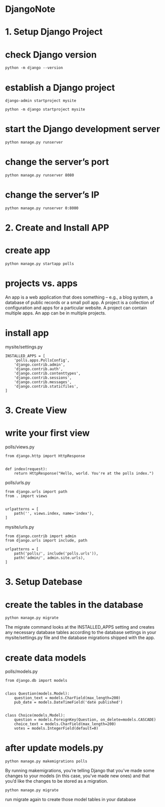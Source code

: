 # DjangoNote

# 1. Setup Django Project

# check Django version

`python -m django --version`

# establish a Django project

`django-admin startproject mysite`

`python -m django startproject mysite`

# start the Django development server

`python manage.py runserver`

# change the server’s port

`python manage.py runserver 8080`

# change the server’s IP

`python manage.py runserver 0:8000`

# 2. Create and Install APP

# create app

`python manage.py startapp polls`

# projects vs. apps

An app is a web application that does something – e.g., a blog system, a database of public records or a small poll app. A project is a collection of configuration and apps for a particular website. A project can contain multiple apps. An app can be in multiple projects.

# install app

mysite/settings.py
```
INSTALLED_APPS = [
    'polls.apps.PollsConfig',
    'django.contrib.admin',
    'django.contrib.auth',
    'django.contrib.contenttypes',
    'django.contrib.sessions',
    'django.contrib.messages',
    'django.contrib.staticfiles',
]
```

# 3. Create View

# write your first view

polls/views.py
```
from django.http import HttpResponse


def index(request):
    return HttpResponse("Hello, world. You're at the polls index.")
```

polls/urls.py
```
from django.urls import path
from . import views


urlpatterns = [
    path('', views.index, name='index'),
]
```

mysite/urls.py
```
from django.contrib import admin
from django.urls import include, path

urlpatterns = [
    path('polls/', include('polls.urls')),
    path('admin/', admin.site.urls),
]
```

# 3. Setup Datebase

# create the tables in the database

`python manage.py migrate`

The migrate command looks at the INSTALLED_APPS setting and creates any necessary database tables according to the database settings in your mysite/settings.py file and the database migrations shipped with the app.

# create data models

polls/models.py
```
from django.db import models


class Question(models.Model):
    question_text = models.CharField(max_length=200)
    pub_date = models.DateTimeField('date published')


class Choice(models.Model):
    question = models.ForeignKey(Question, on_delete=models.CASCADE)
    choice_text = models.CharField(max_length=200)
    votes = models.IntegerField(default=0)
```

# after update models.py

`python manage.py makemigrations polls`

By running makemigrations, you’re telling Django that you’ve made some changes to your models (in this case, you’ve made new ones) and that you’d like the changes to be stored as a migration.

`python manage.py migrate`

run migrate again to create those model tables in your database


